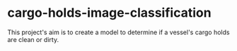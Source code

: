 # cargo-holds-image-classification
This project's aim is to create a model to determine if a vessel's cargo holds are clean or dirty.
